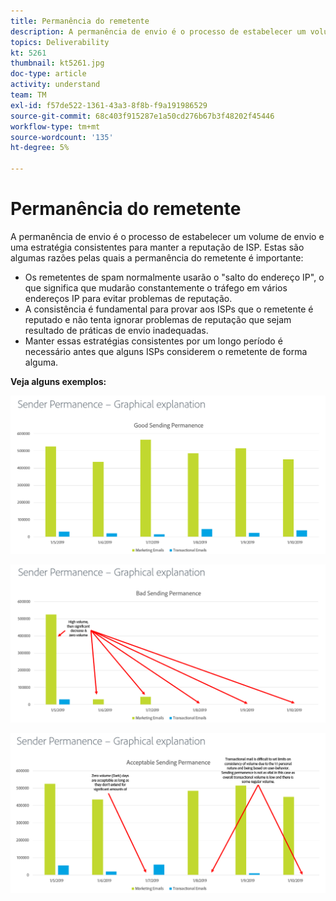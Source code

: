 ```yaml
---
title: Permanência do remetente
description: A permanência de envio é o processo de estabelecer um volume de envio e uma estratégia consistentes para manter a reputação de ISP.
topics: Deliverability
kt: 5261
thumbnail: kt5261.jpg
doc-type: article
activity: understand
team: TM
exl-id: f57de522-1361-43a3-8f8b-f9a191986529
source-git-commit: 68c403f915287e1a50cd276b67b3f48202f45446
workflow-type: tm+mt
source-wordcount: '135'
ht-degree: 5%

---
```


# Permanência do remetente

A permanência de envio é o processo de estabelecer um volume de envio e uma estratégia consistentes para manter a reputação de ISP. Estas são algumas razões pelas quais a permanência do remetente é importante:

* Os remetentes de spam normalmente usarão o &quot;salto do endereço IP&quot;, o que significa que mudarão constantemente o tráfego em vários endereços IP para evitar problemas de reputação.
* A consistência é fundamental para provar aos ISPs que o remetente é reputado e não tenta ignorar problemas de reputação que sejam resultado de práticas de envio inadequadas.
* Manter essas estratégias consistentes por um longo período é necessário antes que alguns ISPs considerem o remetente de forma alguma.

**Veja alguns exemplos:**

![Boa permanência no envio](assets/Sender_Permanence_1.png)

![Permanência de envio incorreta](assets/Sender_Permanence_2.png)

![Permanência de envio aceitável](assets/Sender_Permanence_3.png)
